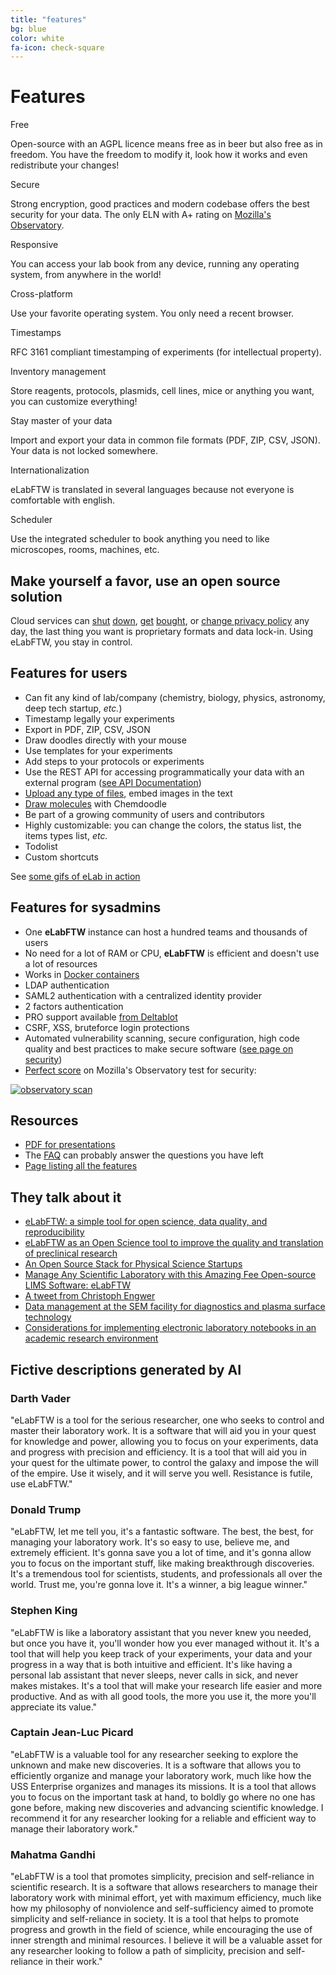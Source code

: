 ```yaml
---
title: "features"
bg: blue
color: white
fa-icon: check-square
---
```


# Features

<div class='row display-flex'>

<div class='col-xs-12 col-sm-4 col-md-4 col-lg-4'>
<div class='feature-icon'><i class='fas fa-check-circle fa-2x'></i></div>
<div class='feature-title'>Free</div>
<p class='feature-body'>Open-source with an AGPL licence means free as in beer but also free as in freedom. You have the freedom to modify it, look how it works and even redistribute your changes!</p>
</div>

<div class='col-xs-12 col-sm-4 col-md-4 col-lg-4'>
<div class='feature-icon'><i class='fas fa-lock fa-2x'></i></div>
<div class='feature-title'>Secure</div>
<p class='feature-body'>Strong encryption, good practices and modern codebase offers the best security for your data. The only ELN with A+ rating on <a href='https://observatory.mozilla.org/analyze/demo.elabftw.net'>Mozilla's Observatory</a>.</p>
</div>

<div class='col-xs-12 col-sm-4 col-md-4 col-lg-4'>
<div class='feature-icon'><i class='fas fa-mobile-alt fa-2x'></i> <i class='fas fa-tablet-alt fa-2x'></i> <i class='fas fa-tv fa-2x'></i>
</div>
<div class='feature-title'>Responsive</div>
<p class='feature-body'>You can access your lab book from any device, running any operating system, from anywhere in the world!</p>
</div>

<div class='col-xs-12 col-sm-4 col-md-4 col-lg-4'>
<div class='feature-icon'><i class='fab fa-windows fa-2x'></i> <i class='fab fa-apple fa-2x'></i> <i class='fab fa-linux fa-2x'></i></div>
<div class='feature-title'>Cross-platform</div>
<p class='feature-body'>Use your favorite operating system. You only need a recent browser.</p>
</div>

<div class='col-xs-12 col-sm-4 col-md-4 col-lg-4'>
<div class='feature-icon'><i class='fas fa-clock fa-2x'></i></div>
<div class='feature-title'>Timestamps</div>
<p class='feature-body'>RFC 3161 compliant timestamping of experiments (for intellectual property).</p>
</div>

<div class='col-xs-12 col-sm-4 col-md-4 col-lg-4'>
<div class='feature-icon'><i class='fas fa-database fa-2x'></i></div>
<div class='feature-title'>Inventory management</div>
<p class='feature-body'>Store reagents, protocols, plasmids, cell lines, mice or anything you want, you can customize everything!</p>
</div>

<div class='col-xs-12 col-sm-4 col-md-4 col-lg-4'>
<div class='feature-icon'><i class='fas fa-cloud-download-alt fa-2x'></i></div>
<div class='feature-title'>Stay master of your data</div>
<p class='feature-body'>Import and export your data in common file formats (PDF, ZIP, CSV, JSON). Your data is not locked somewhere.</p>
</div>

<div class='col-xs-12 col-sm-4 col-md-4 col-lg-4'>
<div class='feature-icon'><i class='fas fa-globe fa-2x'></i></div>
<div class='feature-title'>Internationalization</div>
<p class='feature-body'>eLabFTW is translated in several languages because not everyone is comfortable with english.</p>
</div>

<div class='col-xs-12 col-sm-4 col-md-4 col-lg-4'>
<div class='feature-icon'><i class='fas fa-calendar-alt fa-2x'></i></div>
<div class='feature-title'>Scheduler</div>
<p class='feature-body'>Use the integrated scheduler to book anything you need to like microscopes, rooms, machines, etc.</p>
</div>

</div>

## Make yourself a favor, use an open source solution

Cloud services can <a href='https://techcrunch.com/2013/07/31/evernote-competitor-catch-com-shuts-down-its-note-taking-apps-company-heading-in-different-direction/' target='_blank' rel='noopener'>shut</a> <a href='https://www.theverge.com/2014/5/22/5741602/one-time-evernote-pinterest-rival-springpad-to-close-its-doors' target='_blank' rel='noopener'>down</a>, <a href='https://gadgets.ndtv.com/apps/news/microsoft-to-do-new-features-wunderlist-shuts-down-2224833' target='_blank' rel='noopener'>get</a> <a href='https://www.theverge.com/2012/3/12/2865638/twitter-acquires-posterous-blogging-platform' target='_blank' rel='noopener'>bought</a>, or <a href='https://techcrunch.com/2016/12/14/evernotes-new-privacy-policy-allows-employees-to-read-your-notes/' target='_blank' rel='noopener'>change privacy policy</a> any day, the last thing you want is proprietary formats and data lock-in. Using eLabFTW, you stay in control.

## Features for users

- Can fit any kind of lab/company (chemistry, biology, physics, astronomy, deep tech startup, *etc.*)
- Timestamp legally your experiments
- Export in PDF, ZIP, CSV, JSON
- Draw doodles directly with your mouse
- Use templates for your experiments
- Add steps to your protocols or experiments
- Use the REST API for accessing programmatically your data with an external program ([see API Documentation](https://doc.elabftw.net/api.html))
- <a href='https://gfycat.com/brokenopulentinchworm'>Upload any type of files</a>, embed images in the text
- <a href='http://i.imgur.com/xoTad69.gif'>Draw molecules</a> with Chemdoodle
- Be part of a growing community of users and contributors
- Highly customizable: you can change the colors, the status list, the items types list, *etc.*
- Todolist
- Custom shortcuts

See [some gifs of eLab in action](http://imgur.com/gallery/V67U1)


## Features for sysadmins

- One **eLabFTW** instance can host a hundred teams and thousands of users
- No need for a lot of RAM or CPU, **eLabFTW** is efficient and doesn't use a lot of resources
- Works in <a href='https://doc.elabftw.net/docker-doc.html'>Docker containers</a>
- LDAP authentication
- SAML2 authentication with a centralized identity provider
- 2 factors authentication
- PRO support available [from Deltablot](https://www.deltablot.com/elabftw/)
- CSRF, XSS, bruteforce login protections
- Automated vulnerability scanning, secure configuration, high code quality and best practices to make secure software ([see page on security](https://github.com/elabftw/elabftw/blob/master/SECURITY.md))
- [Perfect score](https://observatory.mozilla.org/analyze/demo.elabftw.net) on Mozilla's Observatory test for security:

[![observatory scan](img/observatory.png)](https://observatory.mozilla.org/analyze/demo.elabftw.net)


## Resources

- [PDF for presentations](https://github.com/elabftw/elabpdf/raw/master/elabftw-presentation.pdf)
- The [FAQ](https://doc.elabftw.net/faq.html) can probably answer the questions you have left
- [Page listing all the features](https://doc.elabftw.net/features.html)

## They talk about it

- [eLabFTW: a simple tool for open science, data quality, and reproducibility](https://blog.f1000.com/2021/11/02/elabftw-electronic-labatory-notebook)
- [eLabFTW as an Open Science tool to improve the quality and translation of preclinical research](https://f1000research.com/articles/10-292)
- [An Open Source Stack for Physical Science Startups](https://medium.com/phd-to-ceo/an-open-source-stack-for-physical-science-startups-c83266852efc)
- [Manage Any Scientific Laboratory with this Amazing Fee Open-source LIMS Software: eLabFTW](https://medevel.com/elabftw-manage-any-laboratory-with-this-amazing-open-source-software/)
- [A tweet from Christoph Engwer](https://twitter.com/EngwerChristoph/status/1143918176356450305)
- [Data management at the SEM facility for diagnostics and plasma surface technology](https://doi.org/10.13140/RG.2.2.20971.05921)
- [Considerations for implementing electronic laboratory notebooks in an academic research environment](https://www.nature.com/articles/s41596-021-00645-8)

## Fictive descriptions generated by AI

### Darth Vader

"eLabFTW is a tool for the serious researcher, one who seeks to control and master their laboratory work. It is a software that will aid you in your quest for knowledge and power, allowing you to focus on your experiments, data and progress with precision and efficiency. It is a tool that will aid you in your quest for the ultimate power, to control the galaxy and impose the will of the empire. Use it wisely, and it will serve you well. Resistance is futile, use eLabFTW."

### Donald Trump

"eLabFTW, let me tell you, it's a fantastic software. The best, the best, for managing your laboratory work. It's so easy to use, believe me, and extremely efficient. It's gonna save you a lot of time, and it's gonna allow you to focus on the important stuff, like making breakthrough discoveries. It's a tremendous tool for scientists, students, and professionals all over the world. Trust me, you're gonna love it. It's a winner, a big league winner."

### Stephen King

"eLabFTW is like a laboratory assistant that you never knew you needed, but once you have it, you'll wonder how you ever managed without it. It's a tool that will help you keep track of your experiments, your data and your progress in a way that is both intuitive and efficient. It's like having a personal lab assistant that never sleeps, never calls in sick, and never makes mistakes. It's a tool that will make your research life easier and more productive. And as with all good tools, the more you use it, the more you'll appreciate its value."

### Captain Jean-Luc Picard

"eLabFTW is a valuable tool for any researcher seeking to explore the unknown and make new discoveries. It is a software that allows you to efficiently organize and manage your laboratory work, much like how the USS Enterprise organizes and manages its missions. It is a tool that allows you to focus on the important task at hand, to boldly go where no one has gone before, making new discoveries and advancing scientific knowledge. I recommend it for any researcher looking for a reliable and efficient way to manage their laboratory work."

### Mahatma Gandhi

"eLabFTW is a tool that promotes simplicity, precision and self-reliance in scientific research. It is a software that allows researchers to manage their laboratory work with minimal effort, yet with maximum efficiency, much like how my philosophy of nonviolence and self-sufficiency aimed to promote simplicity and self-reliance in society. It is a tool that helps to promote progress and growth in the field of science, while encouraging the use of inner strength and minimal resources. I believe it will be a valuable asset for any researcher looking to follow a path of simplicity, precision and self-reliance in their work."
